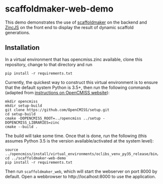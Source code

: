 # scaffoldmaker-web-demo
This demo demonstrates the use of [scaffoldmaker](https://github.com/ABI-Software/scaffoldmaker) on the backend and [ZincJS](https://github.com/alan-wu/Web-based-Zinc-Visualisation) on the front end to display the result of dynamic scaffold generations.

## Installation

In a virtual environment that has opencmiss.zinc available, clone this
repository, change to that directory and run

```
pip install -r requirements.txt
```

Currently, the quickest way to construct this virtual environment is to
ensure that the default system Python is 3.5+, then run the following
commands (adapted from [instructions on OpenCMISS website](
http://opencmiss.org/documentation/building/cmake/setup/docs/cli/gnulinux.html)):

```
mkdir opencmiss
mkdir setup-build
git clone https://github.com/OpenCMISS/setup.git
cd setup-build
cmake -DOPENCMISS_ROOT=../opencmiss ../setup -DOPENCMISS_LIBRARIES=zinc
cmake --build .
```

The build will take some time.  Once that is done, run the following
(this assumes Python 3.5 is the version available/activated at the
system level):

```
source ../opencmiss/install/virtual_environments/oclibs_venv_py35_release/bin/activate
cd ../scaffoldmaker-web-demo
pip install -r requirements.txt
```

Then run `scaffoldmaker_web`, which will start the webserver on port
8000 by default.  Open a webbrowser to http://localhost:8000 to use the
application.
